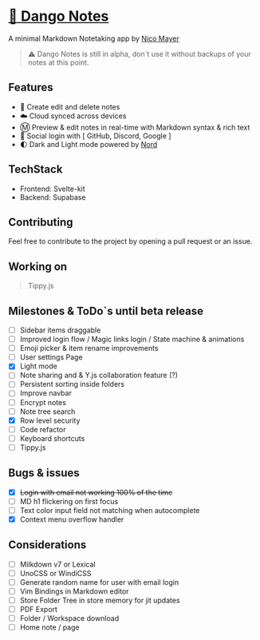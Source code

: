 # [🍡 Dango Notes](https://dango-notes.vercel.app)

A minimal Markdown Notetaking app by [Nico Mayer](https://github.com/Nico-Mayer)

> ⚠️ Dango Notes is still in alpha, don`t use it without backups of your notes at this point.

## Features

-   📃 Create edit and delete notes
-   ☁️ Cloud synced across devices
-   Ⓜ️ Preview & edit notes in real-time with Markdown syntax & rich text
-   👤 Social login with [ GitHub, Discord, Google ]
-   🌓 Dark and Light mode powered by [Nord](https://www.nordtheme.com/docs/colors-and-palettes)

## TechStack

-   Frontend: Svelte-kit
-   Backend: Supabase

## Contributing

Feel free to contribute to the project by opening a pull request or an issue.

## Working on

> Tippy.js

## Milestones & ToDo`s until beta release

-   [ ] Sidebar items draggable
-   [ ] Improved login flow / Magic links login / State machine & animations
-   [ ] Emoji picker & item rename improvements
-   [ ] User settings Page
-   [x] Light mode
-   [ ] Note sharing and & Y.js collaboration feature (?)
-   [ ] Persistent sorting inside folders
-   [ ] Improve navbar
-   [ ] Encrypt notes
-   [ ] Note tree search
-   [x] Row level security
-   [ ] Code refactor
-   [ ] Keyboard shortcuts
-   [ ] Tippy.js

## Bugs & issues

-   [x] ~~Login with email not working 100% of the time~~
-   [ ] MD h1 flickering on first focus
-   [ ] Text color input field not matching when autocomplete
-   [x] Context menu overflow handler

## Considerations

-   [ ] Milkdown v7 or Lexical
-   [ ] UnoCSS or WindiCSS
-   [ ] Generate random name for user with email login
-   [ ] Vim Bindings in Markdown editor
-   [ ] Store Folder Tree in store memory for jit updates
-   [ ] PDF Export
-   [ ] Folder / Workspace download
-   [ ] Home note / page
